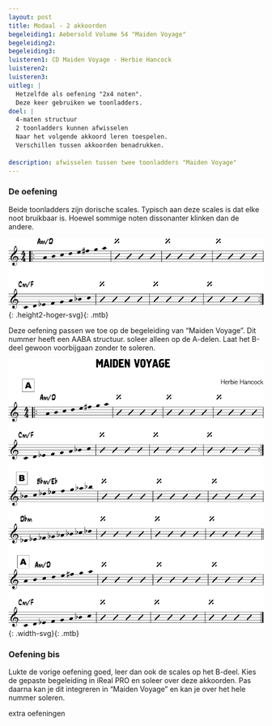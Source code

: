 ```yaml
---
layout: post
title: Modaal - 2 akkoorden
begeleiding1: Aebersold Volume 54 "Maiden Voyage"
begeleiding2:
begeleiding3:
luisteren1: CD Maiden Voyage - Herbie Hancock
luisteren2:
luisteren3: 
uitleg: |
  Hetzelfde als oefening "2x4 noten".
  Deze keer gebruiken we toonladders.
doel: |
  4-maten structuur
  2 toonladders kunnen afwisselen
  Naar het volgende akkoord leren toespelen.
  Verschillen tussen akkoorden benadrukken.

description: afwisselen tussen twee toonladders "Maiden Voyage"
---
```


### De oefening

Beide toonladders zijn dorische scales. Typisch aan deze scales is dat elke noot bruikbaar is. Hoewel sommige noten dissonanter klinken dan de andere.

![A-deel Maiden Voyage](/assets/img/06-mo/IB-Modaal-2-akk-schema.svg "Maiden Voyage scales A-deel"){: .height2-hoger-svg}{: .mtb}

Deze oefening passen we toe op de begeleiding van “Maiden Voyage”.  Dit nummer heeft een AABA structuur. soleer alleen op de A-delen. Laat het B-deel gewoon voorbijgaan zonder te soleren.

![Maiden Voyage](/assets/img/06-mo/IB-Modaal-2-akk-maidenVoyage_0002.svg "Maiden Voyage lead sheet"){: .width-svg}{: .mtb}

### Oefening bis

Lukte de vorige oefening goed, leer dan ook de scales op het B-deel. Kies de gepaste begeleiding in iReal PRO en soleer over deze akkoorden. Pas daarna kan je dit integreren in “Maiden Voyage” en kan je over het hele nummer soleren.

extra oefeningen
